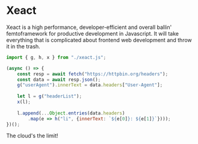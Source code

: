 # Xeact

Xeact is a high performance, developer-efficient and overall ballin'
femtoframework for productive development in Javascript. It will take everything
that is complicated about frontend web development and throw it in the trash.

```javascript
import { g, h, x } from "./xeact.js";

(async () => {
    const resp = await fetch("https://httpbin.org/headers");
    const data = await resp.json();
    g("userAgent").innerText = data.headers["User-Agent"];
    
    let l = g("headerList");
    x(l);
    
    l.append(...Object.entries(data.headers)
        .map(e => h("li", {innerText: `${e[0]}: ${e[1]}`})));
})();
```

The cloud's the limit!
